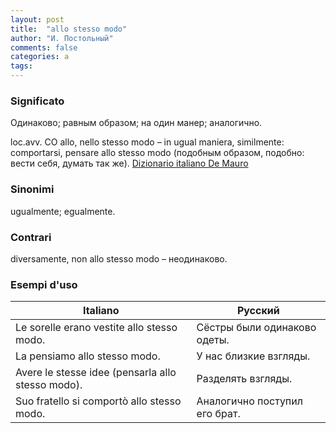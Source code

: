```yaml
---
layout: post
title:  "allo stesso modo"
author: "И. Постольный"
comments: false
categories: a
tags:
---
```


### Significato

Одинаково; равным образом; на один манер; аналогично.

loc.avv. CO allo, nello stesso modo – in ugual maniera, similmente: comportarsi, pensare allo stesso modo (подобным образом, подобно: вести себя, думать так же). [Dizionario italiano De Mauro](https://dizionario.internazionale.it/parola/allo_nello_stesso_modo)

### Sinonimi

ugualmente; egualmente.

### Contrari

diversamente, non allo stesso modo – неодинаково.

### Esempi d'uso

| Italiano | Русский |
|----------|---------|
| Le sorelle erano vestite allo stesso modo. | Cёстры были одинаково одеты. |
| La pensiamo allo stesso modo. | У нас близкие взгляды. |
| Avere le stesse idee (pensarla allo stesso modo). | Разделять взгляды. |
| Suo fratello si comportò allo stesso modo. | Аналогично поступил его брат. |